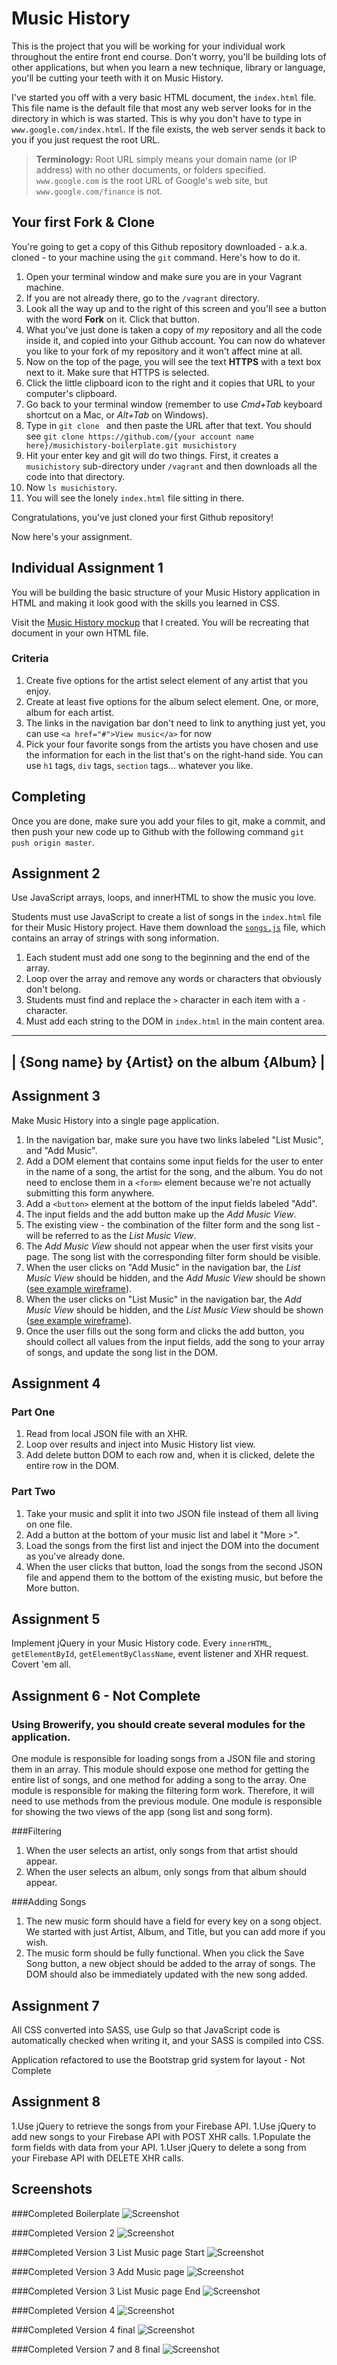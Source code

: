 
# Music History

This is the project that you will be working for your individual work throughout the entire front end course. Don't worry, you'll be building lots of other applications, but when you learn a new technique, library or language, you'll be cutting your teeth with it on Music History.

I've started you off with a very basic HTML document, the `index.html` file. This file name is the default file that most any web server looks for in the directory in which is was started. This is why you don't have to type in `www.google.com/index.html`. If the file exists, the web server sends it back to you if you just request the root URL.

> **Terminology:** Root URL simply means your domain name (or IP address) with no other documents, or folders specified. `www.google.com` is the root URL of Google's web site, but `www.google.com/finance` is not.

## Your first Fork & Clone

You're going to get a copy of this Github repository downloaded - a.k.a. cloned - to your machine using the `git` command. Here's how to do it.

1. Open your terminal window and make sure you are in your Vagrant machine.
2. If you are not already there, go to the `/vagrant` directory.
3. Look all the way up and to the right of this screen and you'll see a button with the word **Fork** on it. Click that button.
4. What you've just done is taken a copy of *my* repository and all the code inside it, and copied into your Github account. You can now do whatever you like to your fork of my repository and it won't affect mine at all.
5. Now on the top of the page, you will see the text **HTTPS** with a text box next to it. Make sure that HTTPS is selected.
6. Click the little clipboard icon to the right and it copies that URL to your computer's clipboard.
7. Go back to your terminal window (remember to use _Cmd+Tab_ keyboard shortcut on a Mac, or _Alt+Tab_ on Windows).
8. Type in `git clone ` and then paste the URL after that text. You should see
   `git clone https://github.com/{your account name here}/musichistory-boilerplate.git musichistory`
1. Hit your enter key and git will do two things. First, it creates a `musichistory` sub-directory under `/vagrant` and then downloads all the code into that directory.
1. Now `ls musichistory`.
1. You will see the lonely `index.html` file sitting in there.

Congratulations, you've just cloned your first Github repository!

Now here's your assignment.

## Individual Assignment 1

You will be building the basic structure of your Music History application in HTML and making it look good with the skills you learned in CSS.

Visit the [Music History mockup](https://moqups.com/chortlehoort/1E8LJX7r/) that I created. You will be recreating that document in your own HTML file.

### Criteria

1. Create five options for the artist select element of any artist that you enjoy.
1. Create at least five options for the album select element. One, or more, album for each artist.
1. The links in the navigation bar don't need to link to anything just yet, you can use `<a href="#">View music</a>` for now
1. Pick your four favorite songs from the artists you have chosen and use the information for each in the list that's on the right-hand side. You can use `h1` tags, `div` tags, `section` tags... whatever you like.

## Completing

Once you are done, make sure you add your files to git, make a commit, and then push your new code up to Github with the following command `git push origin master`.

## Assignment 2

Use JavaScript arrays, loops, and innerHTML to show the music you love.

Students must use JavaScript to create a list of songs in the `index.html` file for their Music History project. Have them download the [`songs.js`](https://raw.githubusercontent.com/nashville-software-school/front-end-curriculum/9f5d7303f4c53102e8918f0ca06bebc84c91d266/resources/js-101.js) file, which contains an array of strings with song information.

1. Each student must add one song to the beginning and the end of the array.
1. Loop over the array and remove any words or characters that obviously don't belong.
1. Students must find and replace the `>` character in each item with a `-` character.
1. Must add each string to the DOM in `index.html` in the main content area.

 ------------------------------------------------
|  {Song name} by {Artist} on the album {Album}  |
 ------------------------------------------------


## Assignment 3

Make Music History into a single page application.

1. In the navigation bar, make sure you have two links labeled "List Music", and "Add Music".
1. Add a DOM element that contains some input fields for the user to enter in the name of a song, the artist for the song, and the album. You do not need to enclose them in a `<form>` element because we're not actually submitting this form anywhere.
1. Add a `<button>` element at the bottom of the input fields labeled "Add".
1. The input fields and the add button make up the *Add Music View*.
1. The existing view - the combination of the filter form and the song list - will be referred to as the *List Music View*.
1. The *Add Music View* should not appear when the user first visits your page. The song list with the corresponding filter form should be visible.
1. When the user clicks on "Add Music" in the navigation bar, the *List Music View* should be hidden, and the *Add Music View* should be shown ([see example wireframe](https://moqups.com/chortlehoort/1E8LJX7r/p:a0cf17f7b)).
1. When the user clicks on "List Music" in the navigation bar, the *Add Music View* should be hidden, and the *List Music View* should be shown ([see example wireframe](https://moqups.com/chortlehoort/1E8LJX7r/p:a8d99d401)).
1. Once the user fills out the song form and clicks the add button, you should collect all values from the input fields, add the song to your array of songs, and update the song list in the DOM.


## Assignment 4

### Part One

1. Read from local JSON file with an XHR.
1. Loop over results and inject into Music History list view.
1. Add delete button DOM to each row and, when it is clicked, delete the entire row in the DOM.

### Part Two

1. Take your music and split it into two JSON file instead of them all living on one file.
1. Add a button at the bottom of your music list and label it "More >".
1. Load the songs from the first list and inject the DOM into the document as you've already done.
1. When the user clicks that button, load the songs from the second JSON file and append them to the bottom of the existing music, but before the More button.

## Assignment 5

Implement jQuery in your Music History code. Every `innerHTML`, `getElementById`, `getElementByClassName`, event listener and XHR request. Covert 'em all.


## Assignment 6  - Not Complete

### Using Browerify, you should create several modules for the application.
One module is responsible for loading songs from a JSON file and storing them in an array. This module should expose one method for getting the entire list of songs, and one method for adding a song to the array.
One module is responsible for making the filtering form work. Therefore, it will need to use methods from the previous module.
One module is responsible for showing the two views of the app (song list and song form).

###Filtering

1. When the user selects an artist, only songs from that artist should appear.
1. When the user selects an album, only songs from that album should appear.

###Adding Songs

1. The new music form should have a field for every key on a song object. We started with just Artist, Album, and Title, but you can add more if you wish.
1. The music form should be fully functional. When you click the Save Song button, a new object should be added to the array of songs. The DOM should also be immediately updated with the new song added.


## Assignment 7

All CSS converted into SASS, use  Gulp so that JavaScript code is automatically checked when writing it, and your SASS is compiled into CSS.

Application refactored to use the Bootstrap grid system for layout  - Not Complete

## Assignment 8

1.Use jQuery to retrieve the songs from your Firebase API.
1.Use jQuery to add new songs to your Firebase API with POST XHR calls.
1.Populate the form fields with data from your API.
1.User jQuery to delete a song from your Firebase API with DELETE XHR calls.


## Screenshots

###Completed Boilerplate
![Screenshot](/imgs/musicHistory.png)


###Completed Version 2
![Screenshot](/imgs/musicHistoryV2.png)


###Completed Version 3 List Music page Start
![Screenshot](/imgs/musicHistoryV3a.png)


###Completed Version 3 Add Music page
![Screenshot](/imgs/musicHistoryV3b.png)


###Completed Version 3 List Music page End
![Screenshot](/imgs/musicHistoryV3c.png)

###Completed Version 4
![Screenshot](/imgs/musicHistoryV4pt1.png)

###Completed Version 4 final
![Screenshot](/imgs/musicHistoryV4pt2.png)

###Completed Version 7 and 8 final
![Screenshot](/imgs/musicHistoryV8.png)

